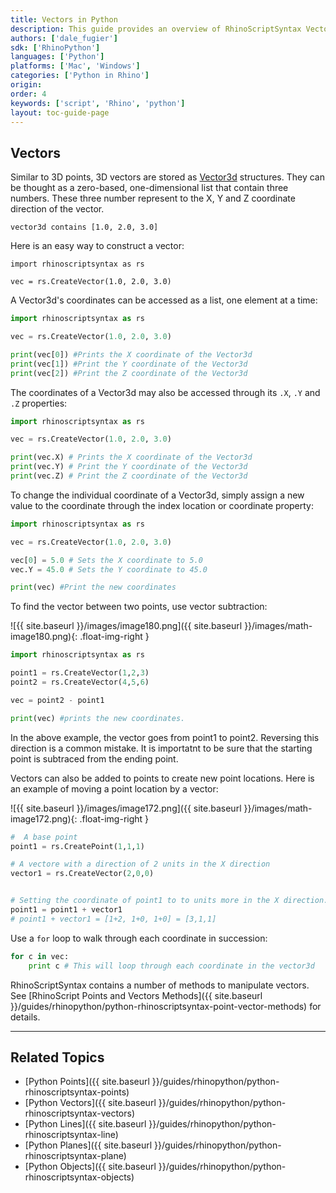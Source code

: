 ```yaml
---
title: Vectors in Python
description: This guide provides an overview of RhinoScriptSyntax Vector Geometry in Python.
authors: ['dale_fugier']
sdk: ['RhinoPython']
languages: ['Python']
platforms: ['Mac', 'Windows']
categories: ['Python in Rhino']
origin:
order: 4
keywords: ['script', 'Rhino', 'python']
layout: toc-guide-page
---
```


## Vectors

Similar to 3D points, 3D vectors are stored as [Vector3d](https://developer.rhino3d.com/api/RhinoCommon/html/T_Rhino_Geometry_Vector3d.htm) structures.  They can be thought as a zero-based, one-dimensional list that contain three numbers. These three number represent to the X, Y and Z coordinate direction of the vector.

```
vector3d contains [1.0, 2.0, 3.0]  
```

Here is an easy way to construct a vector:

```
import rhinoscriptsyntax as rs

vec = rs.CreateVector(1.0, 2.0, 3.0)
```

A Vector3d's coordinates can be accessed as a list, one element at a time:

```python
import rhinoscriptsyntax as rs

vec = rs.CreateVector(1.0, 2.0, 3.0)

print(vec[0]) #Prints the X coordinate of the Vector3d
print(vec[1]) #Print the Y coordinate of the Vector3d
print(vec[2]) #Print the Z coordinate of the Vector3d
```

The coordinates of a Vector3d may also be accessed through its `.X`, `.Y` and `.Z` properties:

```python
import rhinoscriptsyntax as rs

vec = rs.CreateVector(1.0, 2.0, 3.0)

print(vec.X) # Prints the X coordinate of the Vector3d
print(vec.Y) # Print the Y coordinate of the Vector3d
print(vec.Z) # Print the Z coordinate of the Vector3d
```

To change the individual coordinate of a Vector3d, simply assign a new value to the coordinate through the index location or coordinate property:

```python
import rhinoscriptsyntax as rs

vec = rs.CreateVector(1.0, 2.0, 3.0)

vec[0] = 5.0 # Sets the X coordinate to 5.0
vec.Y = 45.0 # Sets the Y coordinate to 45.0

print(vec) #Print the new coordinates
```

To find the vector between two points, use vector subtraction:

![{{ site.baseurl }}/images/image180.png]({{ site.baseurl }}/images/math-image180.png){:  .float-img-right  }

```python
import rhinoscriptsyntax as rs

point1 = rs.CreateVector(1,2,3)
point2 = rs.CreateVector(4,5,6)

vec = point2 - point1

print(vec) #prints the new coordinates.
```

In the above example, the vector goes from point1 to point2.  Reversing this direction is a common mistake.  It is importatnt to be sure that the starting point is subtraced from the ending point.

Vectors can also be added to points to create new point locations.  Here is an example of moving a point location by a vector:

![{{ site.baseurl }}/images/image172.png]({{ site.baseurl }}/images/math-image172.png){:  .float-img-right  }

```python
#  A base point
point1 = rs.CreatePoint(1,1,1)

# A vectore with a direction of 2 units in the X direction
vector1 = rs.CreateVector(2,0,0)


# Setting the coordinate of point1 to to units more in the X direction.
point1 = point1 + vector1
# point1 + vector1 = [1+2, 1+0, 1+0] = [3,1,1]
```

Use a `for` loop to walk through each coordinate in succession:

```python
for c in vec:
    print c # This will loop through each coordinate in the vector3d
```

RhinoScriptSyntax contains a number of methods to manipulate vectors.  See [RhinoScript Points and Vectors Methods]({{ site.baseurl }}/guides/rhinopython/python-rhinoscriptsyntax-point-vector-methods) for details.

---

## Related Topics

- [Python Points]({{ site.baseurl }}/guides/rhinopython/python-rhinoscriptsyntax-points)
- [Python Vectors]({{ site.baseurl }}/guides/rhinopython/python-rhinoscriptsyntax-vectors)
- [Python Lines]({{ site.baseurl }}/guides/rhinopython/python-rhinoscriptsyntax-line)
- [Python Planes]({{ site.baseurl }}/guides/rhinopython/python-rhinoscriptsyntax-plane)
- [Python Objects]({{ site.baseurl }}/guides/rhinopython/python-rhinoscriptsyntax-objects)
